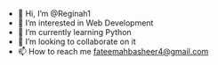 - 👋 Hi, I’m @Reginah1
- 👀 I’m interested in Web Development
- 🌱 I’m currently learning Python
- 💞️ I’m looking to collaborate on it
- 📫 How to reach me fateemahbasheer4@gmail.com

<!---
Reginah1/Reginah1 is a ✨ special ✨ repository because its `README.md` (this file) appears on your GitHub profile.
You can click the Preview link to take a look at your changes.
--->

